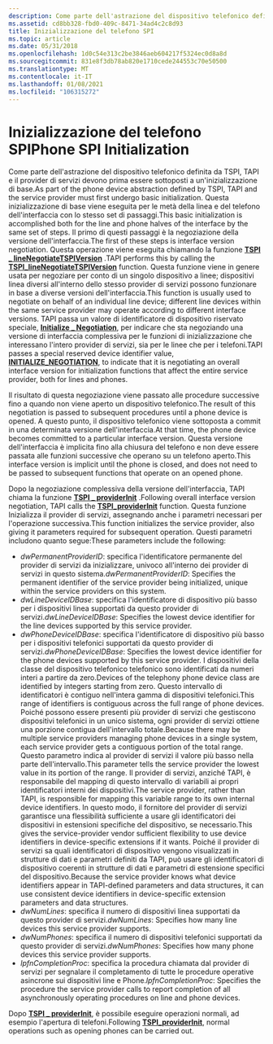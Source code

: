 ```yaml
---
description: Come parte dell'astrazione del dispositivo telefonico definita da TSPI, TAPI e il provider di servizi devono prima essere sottoposti a un'inizializzazione di base.
ms.assetid: cd8bb328-fbd0-409c-8471-34ad4c2c8d93
title: Inizializzazione del telefono SPI
ms.topic: article
ms.date: 05/31/2018
ms.openlocfilehash: 1d0c54e313c2be3846aeb604217f5324ec0d8a8d
ms.sourcegitcommit: 831e8f3db78ab820e1710cede244553c70e50500
ms.translationtype: MT
ms.contentlocale: it-IT
ms.lasthandoff: 01/08/2021
ms.locfileid: "106315272"
---
```

# <a name="phone-spi-initialization"></a><span data-ttu-id="1157e-103">Inizializzazione del telefono SPI</span><span class="sxs-lookup"><span data-stu-id="1157e-103">Phone SPI Initialization</span></span>

<span data-ttu-id="1157e-104">Come parte dell'astrazione del dispositivo telefonico definita da TSPI, TAPI e il provider di servizi devono prima essere sottoposti a un'inizializzazione di base.</span><span class="sxs-lookup"><span data-stu-id="1157e-104">As part of the phone device abstraction defined by TSPI, TAPI and the service provider must first undergo basic initialization.</span></span> <span data-ttu-id="1157e-105">Questa inizializzazione di base viene eseguita per le metà della linea e del telefono dell'interfaccia con lo stesso set di passaggi.</span><span class="sxs-lookup"><span data-stu-id="1157e-105">This basic initialization is accomplished both for the line and phone halves of the interface by the same set of steps.</span></span> <span data-ttu-id="1157e-106">Il primo di questi passaggi è la negoziazione della versione dell'interfaccia.</span><span class="sxs-lookup"><span data-stu-id="1157e-106">The first of these steps is interface version negotiation.</span></span> <span data-ttu-id="1157e-107">Questa operazione viene eseguita chiamando la funzione [**TSPI \_ lineNegotiateTSPIVersion**](/windows/win32/api/tspi/nf-tspi-tspi_linenegotiatetspiversion) .</span><span class="sxs-lookup"><span data-stu-id="1157e-107">TAPI performs this by calling the [**TSPI\_lineNegotiateTSPIVersion**](/windows/win32/api/tspi/nf-tspi-tspi_linenegotiatetspiversion) function.</span></span> <span data-ttu-id="1157e-108">Questa funzione viene in genere usata per negoziare per conto di un singolo dispositivo a linee; dispositivi linea diversi all'interno dello stesso provider di servizi possono funzionare in base a diverse versioni dell'interfaccia.</span><span class="sxs-lookup"><span data-stu-id="1157e-108">This function is usually used to negotiate on behalf of an individual line device; different line devices within the same service provider may operate according to different interface versions.</span></span> <span data-ttu-id="1157e-109">TAPI passa un valore di identificatore di dispositivo riservato speciale, [**Initialize \_ Negotiation**](initialize-negotiation.md), per indicare che sta negoziando una versione di interfaccia complessiva per le funzioni di inizializzazione che interessano l'intero provider di servizi, sia per le linee che per i telefoni.</span><span class="sxs-lookup"><span data-stu-id="1157e-109">TAPI passes a special reserved device identifier value, [**INITIALIZE\_NEGOTIATION**](initialize-negotiation.md), to indicate that it is negotiating an overall interface version for initialization functions that affect the entire service provider, both for lines and phones.</span></span>

<span data-ttu-id="1157e-110">Il risultato di questa negoziazione viene passato alle procedure successive fino a quando non viene aperto un dispositivo telefonico.</span><span class="sxs-lookup"><span data-stu-id="1157e-110">The result of this negotiation is passed to subsequent procedures until a phone device is opened.</span></span> <span data-ttu-id="1157e-111">A questo punto, il dispositivo telefonico viene sottoposta a commit in una determinata versione dell'interfaccia.</span><span class="sxs-lookup"><span data-stu-id="1157e-111">At that time, the phone device becomes committed to a particular interface version.</span></span> <span data-ttu-id="1157e-112">Questa versione dell'interfaccia è implicita fino alla chiusura del telefono e non deve essere passata alle funzioni successive che operano su un telefono aperto.</span><span class="sxs-lookup"><span data-stu-id="1157e-112">This interface version is implicit until the phone is closed, and does not need to be passed to subsequent functions that operate on an opened phone.</span></span>

<span data-ttu-id="1157e-113">Dopo la negoziazione complessiva della versione dell'interfaccia, TAPI chiama la funzione [**TSPI \_ providerInit**](/windows/win32/api/tspi/nf-tspi-tspi_providerinit) .</span><span class="sxs-lookup"><span data-stu-id="1157e-113">Following overall interface version negotiation, TAPI calls the [**TSPI\_providerInit**](/windows/win32/api/tspi/nf-tspi-tspi_providerinit) function.</span></span> <span data-ttu-id="1157e-114">Questa funzione Inizializza il provider di servizi, assegnando anche i parametri necessari per l'operazione successiva.</span><span class="sxs-lookup"><span data-stu-id="1157e-114">This function initializes the service provider, also giving it parameters required for subsequent operation.</span></span> <span data-ttu-id="1157e-115">Questi parametri includono quanto segue:</span><span class="sxs-lookup"><span data-stu-id="1157e-115">These parameters include the following:</span></span>

-   <span data-ttu-id="1157e-116">*dwPermanentProviderID*: specifica l'identificatore permanente del provider di servizi da inizializzare, univoco all'interno dei provider di servizi in questo sistema.</span><span class="sxs-lookup"><span data-stu-id="1157e-116">*dwPermanentProviderID*: Specifies the permanent identifier of the service provider being initialized, unique within the service providers on this system.</span></span>
-   <span data-ttu-id="1157e-117">*dwLineDeviceIDBase*: specifica l'identificatore di dispositivo più basso per i dispositivi linea supportati da questo provider di servizi.</span><span class="sxs-lookup"><span data-stu-id="1157e-117">*dwLineDeviceIDBase*: Specifies the lowest device identifier for the line devices supported by this service provider.</span></span>
-   <span data-ttu-id="1157e-118">*dwPhoneDeviceIDBase*: specifica l'identificatore di dispositivo più basso per i dispositivi telefonici supportati da questo provider di servizi.</span><span class="sxs-lookup"><span data-stu-id="1157e-118">*dwPhoneDeviceIDBase*: Specifies the lowest device identifier for the phone devices supported by this service provider.</span></span> <span data-ttu-id="1157e-119">I dispositivi della classe del dispositivo telefonico telefonico sono identificati da numeri interi a partire da zero.</span><span class="sxs-lookup"><span data-stu-id="1157e-119">Devices of the telephony phone device class are identified by integers starting from zero.</span></span> <span data-ttu-id="1157e-120">Questo intervallo di identificatori è contiguo nell'intera gamma di dispositivi telefonici.</span><span class="sxs-lookup"><span data-stu-id="1157e-120">This range of identifiers is contiguous across the full range of phone devices.</span></span> <span data-ttu-id="1157e-121">Poiché possono essere presenti più provider di servizi che gestiscono dispositivi telefonici in un unico sistema, ogni provider di servizi ottiene una porzione contigua dell'intervallo totale.</span><span class="sxs-lookup"><span data-stu-id="1157e-121">Because there may be multiple service providers managing phone devices in a single system, each service provider gets a contiguous portion of the total range.</span></span> <span data-ttu-id="1157e-122">Questo parametro indica al provider di servizi il valore più basso nella parte dell'intervallo.</span><span class="sxs-lookup"><span data-stu-id="1157e-122">This parameter tells the service provider the lowest value in its portion of the range.</span></span> <span data-ttu-id="1157e-123">Il provider di servizi, anziché TAPI, è responsabile del mapping di questo intervallo di variabili ai propri identificatori interni dei dispositivi.</span><span class="sxs-lookup"><span data-stu-id="1157e-123">The service provider, rather than TAPI, is responsible for mapping this variable range to its own internal device identifiers.</span></span> <span data-ttu-id="1157e-124">In questo modo, il fornitore del provider di servizi garantisce una flessibilità sufficiente a usare gli identificatori dei dispositivi in estensioni specifiche del dispositivo, se necessario.</span><span class="sxs-lookup"><span data-stu-id="1157e-124">This gives the service-provider vendor sufficient flexibility to use device identifiers in device-specific extensions if it wants.</span></span> <span data-ttu-id="1157e-125">Poiché il provider di servizi sa quali identificatori di dispositivo vengono visualizzati in strutture di dati e parametri definiti da TAPI, può usare gli identificatori di dispositivo coerenti in strutture di dati e parametri di estensione specifici del dispositivo.</span><span class="sxs-lookup"><span data-stu-id="1157e-125">Because the service provider knows what device identifiers appear in TAPI-defined parameters and data structures, it can use consistent device identifiers in device-specific extension parameters and data structures.</span></span>
-   <span data-ttu-id="1157e-126">*dwNumLines*: specifica il numero di dispositivi linea supportati da questo provider di servizi.</span><span class="sxs-lookup"><span data-stu-id="1157e-126">*dwNumLines*: Specifies how many line devices this service provider supports.</span></span>
-   <span data-ttu-id="1157e-127">*dwNumPhones*: specifica il numero di dispositivi telefonici supportati da questo provider di servizi.</span><span class="sxs-lookup"><span data-stu-id="1157e-127">*dwNumPhones*: Specifies how many phone devices this service provider supports.</span></span>
-   <span data-ttu-id="1157e-128">*lpfnCompletionProc*: specifica la procedura chiamata dal provider di servizi per segnalare il completamento di tutte le procedure operative asincrone sui dispositivi line e Phone.</span><span class="sxs-lookup"><span data-stu-id="1157e-128">*lpfnCompletionProc*: Specifies the procedure the service provider calls to report completion of all asynchronously operating procedures on line and phone devices.</span></span>

<span data-ttu-id="1157e-129">Dopo [**TSPI \_ providerInit**](/windows/win32/api/tspi/nf-tspi-tspi_providerinit), è possibile eseguire operazioni normali, ad esempio l'apertura di telefoni.</span><span class="sxs-lookup"><span data-stu-id="1157e-129">Following [**TSPI\_providerInit**](/windows/win32/api/tspi/nf-tspi-tspi_providerinit), normal operations such as opening phones can be carried out.</span></span>

 

 
